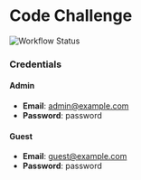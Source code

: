 # Code Challenge

![Workflow Status](https://github.com/tsprates/code-challenge/actions/workflows/laravel_tests.yml/badge.svg)

### Credentials

#### Admin 

- **Email**: admin@example.com
- **Password**: password

#### Guest 

- **Email**: guest@example.com
- **Password**: password
